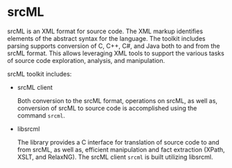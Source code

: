 # srcML

srcML is an XML format for source code. The XML markup identifies elements of the abstract syntax for the language. The toolkit includes parsing supports conversion of C, C++, C#, and Java both to and from the srcML format. This allows leveraging XML tools to support the various tasks of source code exploration, analysis, and manipulation.

srcML toolkit includes:

* srcML client

  	Both conversion to the srcML format, operations on srcML, as well as, conversion of srcML to source code is accomplished using the command `srcml`.

* libsrcml

  	The library provides a C interface for translation of source code to and from srcML, as well as, efficient manipulation and fact extraction (XPath, XSLT, and RelaxNG).  The srcML client `srcml` is built utilizing libsrcml.
